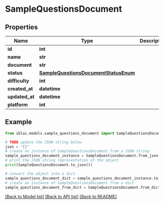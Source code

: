 # SampleQuestionsDocument


## Properties

Name | Type | Description | Notes
------------ | ------------- | ------------- | -------------
**id** | **int** |  | [readonly] 
**name** | **str** |  | [optional] 
**document** | **str** |  | 
**status** | [**SampleQuestionsDocumentStatusEnum**](SampleQuestionsDocumentStatusEnum.md) |  | [readonly] 
**difficulty** | **int** |  | [optional] 
**created_at** | **datetime** |  | [readonly] 
**updated_at** | **datetime** |  | [readonly] 
**platform** | **int** |  | [readonly] 

## Example

```python
from iblai.models.sample_questions_document import SampleQuestionsDocument

# TODO update the JSON string below
json = "{}"
# create an instance of SampleQuestionsDocument from a JSON string
sample_questions_document_instance = SampleQuestionsDocument.from_json(json)
# print the JSON string representation of the object
print(SampleQuestionsDocument.to_json())

# convert the object into a dict
sample_questions_document_dict = sample_questions_document_instance.to_dict()
# create an instance of SampleQuestionsDocument from a dict
sample_questions_document_from_dict = SampleQuestionsDocument.from_dict(sample_questions_document_dict)
```
[[Back to Model list]](../README.md#documentation-for-models) [[Back to API list]](../README.md#documentation-for-api-endpoints) [[Back to README]](../README.md)



